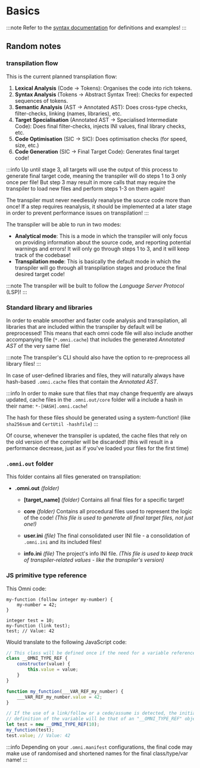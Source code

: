 # Basics

:::note
Refer to the [syntax documentation](./../language/syntax.md#definitions) for definitions and examples!
:::

## Random notes

### transpilation flow

This is the current planned transpilation flow:

1. **Lexical Analysis** (Code -> Tokens): Organises the code into rich tokens.
2. **Syntax Analysis** (Tokens -> Abstract Syntax Tree): Checks for expected sequences of tokens.
3. **Semantic Analysis** (AST -> Annotated AST): Does cross-type checks, filter-checks, linking (names, libraries), etc.
4. **Target Specialisation** (Annotated AST -> Specialised Intermediate Code): Does final filter-checks, injects INI
values, final library checks, etc.
5. **Code Optimisation** (SIC -> SIC): Does optimisation checks (for speed, size, etc.)
6. **Code Generation** (SIC -> Final Target Code): Generates final target code!

:::info
Up until stage 3, all targets will use the output of this process to generate final target code, meaning the transpiler
will do steps 1 to 3 only once per file! But step 3 may result in more calls that may require the transpiler to load new
files and perform steps 1-3 on them again!

The transpiler must never needlessly reanalyse the source code more than once! If a step requires reanalysis, it should
be implemented at a later stage in order to prevent performance issues on transpilation!
:::

The transpiler will be able to run in two modes:

- **Analytical mode**: This is a mode in which the transpiler will only focus on providing information
about the source code, and reporting potential warnings and errors! It will only go through steps 1 to 3,
and it will keep track of the codebase!
- **Transpilation mode**: This is basically the default mode in which the transpiler will go through all
transpilation stages and produce the final desired target code!

:::note
The transpiler will be built to follow the *Language Server Protocol* (LSP)!
:::

### Standard library and libraries

In order to enable smoother and faster code analysis and transpilation, all libraries that are included within the
transpiler by default will be preprocessed! This means that each omni code file will also include another accompanying
file (`*.omni.cache`) that includes the generated *Annotated AST* of the very same file!

:::note
The transpiler's CLI should also have the option to re-preprocess all library files!
:::

In case of user-defined libraries and files, they will naturally always have hash-based `.omni.cache` files that
contain the *Annotated AST*.

:::info
In order to make sure that files that may change frequently are always updated, cache files in the `.omni.out/core`
folder will a include a hash in their name: `*-[HASH].omni.cache`!

The hash for these files should be generated using a system-function! (like `sha256sum` and `CertUtil -hashfile`)
:::

Of course, whenever the transpiler is updated, the cache files that rely on the old version of the compiler will
be discarded! (this will result in a performance decrease, just as if you've loaded your files for the first time)

### `.omni.out` folder

This folder contains all files generated on transpilation:

- **.omni.out** *(folder)*

  - **\[target_name]** *(folder)*
    Contains all final files for a specific target!

  - **core** *(folder)*
    Contains all procedural files used to represent the logic of the code!
    *(This file is used to generate all final target files, not just one!)*

  - **user.ini** *(file)*
    The final consolidated user INI file - a consolidation of `.omni.ini` and its included files!

  - **info.ini** *(file)*
    The project's info INI file.
    *(This file is used to keep track of transpiler-related values - like the transpiler's version)*

### JS primitive type reference

This Omni code:

```omniarium
my-function (follow integer my-number) {
    my-number = 42;
}

integer test = 10;
my-function (link test);
test; // Value: 42
```

Would translate to the following JavaScript code:

```js
// This class will be defined once if the need for a variable reference arises!
class __OMNI_TYPE_REF {
    constructor(value) {
        this.value = value;
    }
}

function my_function(___VAR_REF_my_number) {
    ___VAR_REF_my_number.value = 42;
}

// If the use of a link/follow or a cede/assume is detected, the initial
// definition of the variable will be that of an "__OMNI_TYPE_REF" object!
let test = new __OMNI_TYPE_REF(10);
my_function(test);
test.value; // Value: 42
```

:::info
Depending on your `.omni.manifest` configurations, the final code may make use of randomised and shortened names for
the final class/type/var name!
:::
